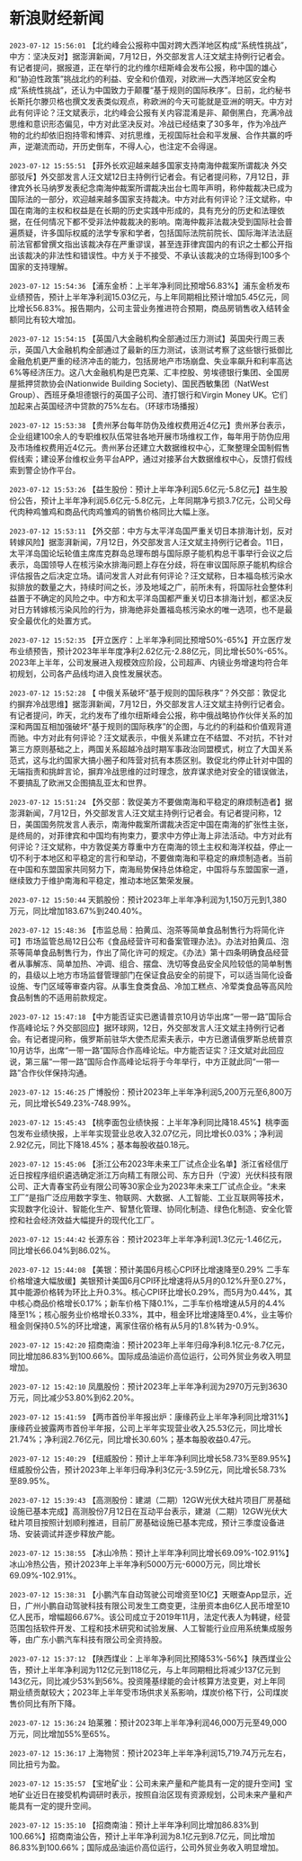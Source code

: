 # 新浪财经新闻
`2023-07-12 15:56:01` 【北约峰会公报称中国对跨大西洋地区构成“系统性挑战”，中方：坚决反对】据澎湃新闻，7月12日，外交部发言人汪文斌主持例行记者会。有记者提问，据报道，正在举行的北约维尔纽斯峰会发布公报，称中国的雄心和“胁迫性政策”挑战北约的利益、安全和价值观，对欧洲—大西洋地区安全构成“系统性挑战”，还认为中国致力于颠覆“基于规则的国际秩序”。日前，北约秘书长斯托尔滕贝格也撰文发表类似观点，称欧洲的今天可能就是亚洲的明天。中方对此有何评论？汪文斌表示，北约峰会公报有关内容混淆是非、颠倒黑白，充满冷战思维和意识形态偏见，中方对此坚决反对。冷战已经结束了30多年，作为冷战产物的北约却依旧抱持零和博弈、对抗思维，无视国际社会和平发展、合作共赢的呼声，逆潮流而动，开历史倒车，不得人心，也注定不会得逞。

`2023-07-12 15:55:51` 【菲外长欢迎越来越多国家支持南海仲裁案所谓裁决 外交部驳斥】外交部发言人汪文斌12日主持例行记者会。有记者提问称，7月12日，菲律宾外长马纳罗发表纪念南海仲裁案所谓裁决出台七周年声明，称仲裁裁决已成为国际法的一部分，欢迎越来越多国家支持裁决。中方对此有何评论？汪文斌称，中国在南海的主权和权益是在长期的历史实践中形成的，具有充分的历史和法理依据，在任何情况下都不受非法仲裁裁决的影响。南海仲裁非法裁决受到国际社会普遍质疑，许多国际权威的法学专家和学者，包括国际法院前院长、国际海洋法法庭前法官都曾撰文指出该裁决存在严重谬误，甚至连菲律宾国内的有识之士都公开指出该裁决的非法性和错误性。中方关于不接受、不承认该裁决的立场得到100多个国家的支持理解。

`2023-07-12 15:54:36` 【浦东金桥：上半年净利同比预增56.83%】浦东金桥发布业绩预告，预计上半年净利润15.03亿元，与上年同期相比预计增加5.45亿元，同比增长56.83%。报告期内，公司主营业务推进符合预期，商品房销售收入结转金额同比有较大增加。

`2023-07-12 15:54:15` 【英国八大金融机构全部通过压力测试】英国央行周三表示，英国八大金融机构全部通过了最新的压力测试，该测试考察了这些银行抵御比金融危机更严重的经济冲击的能力，包括房地产市场崩盘、失业率飙升和利率高达6%等经济压力。这八大金融机构是巴克莱、汇丰控股、劳埃德银行集团、全国房屋抵押贷款协会(Nationwide Building Society)、国民西敏集团（NatWest Group）、西班牙桑坦德银行的英国子公司、渣打银行和Virgin Money UK。它们加起来占英国经济中贷款的75%左右。（环球市场播报）

`2023-07-12 15:53:38` 【贵州茅台每年防伪及维权费用近4亿元】贵州茅台表示，企业组建100余人的专职维权队伍常驻各地开展市场维权工作，每年用于防伪应用及市场维权费用近4亿元。贵州茅台还建立大数据维权中心，汇聚整理全国制假售假线索；建设茅台维权业务平台APP，通过对接茅台大数据维权中心，反馈打假线索到警企协作平台。

`2023-07-12 15:53:26` 【益生股份：预计上半年净利润5.6亿元-5.8亿元】益生股份公告，预计上半年净利润5.6亿元-5.8亿元，上年同期净亏损3.7亿元，公司父母代肉种鸡雏鸡和商品代肉鸡雏鸡的销售价格同比大幅上涨。

`2023-07-12 15:53:11` 【外交部：中方与太平洋岛国严重关切日本排海计划，反对转嫁风险】据澎湃新闻，7月12日，外交部发言人汪文斌主持例行记者会。11日，太平洋岛国论坛轮值主席库克群岛总理布朗与国际原子能机构总干事举行会议之后表示，岛国领导人在核污染水排海问题上存在分歧，将在审议国际原子能机构综合评估报告之后决定立场。请问发言人对此有何评论？汪文斌称，日本福岛核污染水拟排放的数量之大，持续时间之长，涉及地域之广，前所未有，将国际社会整体利益置于不确定的风险之中。中方和太平洋岛国都严重关切日本排海计划，都坚决反对日方转嫁核污染风险的行为，排海绝非处置福岛核污染水的唯一选项，也不是最安全最优化的处置方式。

`2023-07-12 15:52:35` 【开立医疗：上半年净利同比预增50%-65%】开立医疗发布业绩预告，预计2023年半年度净利2.62亿元-2.88亿元，同比增长50%-65%。2023年上半年，公司发展进入规模效应阶段，公司超声、内镜业务增速均符合年初规划，公司各产品线均进入良性发展状态。

`2023-07-12 15:52:28` 【 中俄关系破坏“基于规则的国际秩序”？外交部：敦促北约摒弃冷战思维】据澎湃新闻，7月12日，外交部发言人汪文斌主持例行记者会。有记者提问，昨天，北约发布了维尔纽斯峰会公报，称中俄战略协作伙伴关系的加深和两国互相加强破坏“基于规则的国际秩序”的企图，与北约的利益和价值观背道而驰。中方对此有何评论？汪文斌表示，中俄关系建立在不结盟、不对抗，不针对第三方原则基础之上，两国关系超越冷战时期军事政治同盟模式，树立了大国关系范式，这与北约国家大搞小圈子和阵营对抗有本质区别。敦促北约停止针对中国的无端指责和挑衅言论，摒弃冷战思维的过时理念，放弃谋求绝对安全的错误做法，不要搞乱了欧洲又企图搞乱亚太和世界。

`2023-07-12 15:51:24` 【外交部：敦促美方不要做南海和平稳定的麻烦制造者】据澎湃新闻，7月12日，外交部发言人汪文斌主持例行记者会。有记者提问称，12日，美国国务院发言人表示，南海仲裁案所谓裁决否定中国在南海的扩张性主张，是终局的，对菲律宾和中国均有拘束力，要求中方停止海上非法活动。中方对此有何评论？汪文斌称，中方敦促美方尊重中方在南海的领土主权和海洋权益，停止一切不利于本地区和平稳定的言行和举动，不要做南海和平稳定的麻烦制造者。当前在中国和东盟国家共同努力下，南海局势保持总体稳定，中国将与东盟国家一道，继续致力于维护南海和平稳定，推动本地区繁荣发展。

`2023-07-12 15:50:44` 天鹅股份：预计2023年上半年净利润为1,150万元到1,380万元，同比增加183.67%到240.40%。

`2023-07-12 15:48:36` 【市监总局：拍黄瓜、泡茶等简单食品制售行为将简化许可】市场监管总局12日公布《食品经营许可和备案管理办法》。办法对拍黄瓜、泡茶等简单食品制售行为，作出了简化许可的规定。《办法》第十四条明确食品经营者从事解冻、简单加热、冲调、组合、摆盘、洗切等食品安全风险较低的简单制售的，县级以上地方市场监督管理部门在保证食品安全的前提下，可以适当简化设备设施、专门区域等审查内容。从事生食类食品、冷加工糕点、冷荤类食品等高风险食品制售的不适用前款规定。

`2023-07-12 15:47:18` 【中方能否证实已邀请普京10月访华出席“一带一路”国际合作高峰论坛？外交部回应】据环球网，12日，外交部发言人汪文斌主持例行记者会。有记者提问称，俄罗斯前驻华大使杰尼索夫表示，中方已邀请俄罗斯总统普京10月访华，出席“一带一路”国际合作高峰论坛。中方能否证实？汪文斌对此回应说，第三届“一带一路”国际合作高峰论坛将于今年举行，中方正就此同“一带一路”合作伙伴保持沟通。

`2023-07-12 15:46:25` 广博股份：预计2023年上半年净利润5,200万元至6,800万元，同比增长549.23%-748.99%。

`2023-07-12 15:45:43` 【桃李面包业绩快报：上半年净利同比降18.45%】桃李面包发布业绩快报，上半年实现营业总收入32.07亿元，同比增长0.03%；净利润2.92亿元，同比下降18.45%；基本每股收益0.18元。

`2023-07-12 15:45:06` 【浙江公布2023年未来工厂试点企业名单】浙江省经信厅近日按程序组织遴选确定浙江万向精工有限公司、东方日升（宁波）光伏科技有限公司、正大青春宝药业有限公司等30家企业为2023年未来工厂试点企业。“未来工厂”是指广泛应用数字孪生、物联网、大数据、人工智能、工业互联网等技术，实现数字化设计、智能化生产、智慧化管理、协同化制造、绿色化制造、安全化管控和社会经济效益大幅提升的现代化工厂。

`2023-07-12 15:44:42` 长源东谷：预计2023年上半年净利润1.3亿元-1.46亿元，同比增长66.04%到86.02%。

`2023-07-12 15:44:08` 【美银：预计美国6月核心CPI环比增速降至0.29% 二手车价格增速大幅放缓】美银预计美国6月CPI环比增速将从5月的0.12%升至0.27%，其中能源价格转为环比上升0.3%。核心CPI环比增长0.29%，而5月为0.44%，其中核心商品价格增长0.17%；新车价格下降0.1%，二手车价格增速从5月的4.4%降至1%；核心服务业价格增长0.33%，其中，租金环比增速降至0.4%，业主等价租金则保持0.5%的环比增速，离家住宿价格有从5月的1.8%转为-0.9%。

`2023-07-12 15:42:20` 招商南油：预计2023年上半年归母净利8.1亿元-8.7亿元，同比增加86.83%到100.66%。国际成品油运价高位运行，公司外贸业务收入明显增加。

`2023-07-12 15:42:10` 凤凰股份：预计2023年上半年净利润为2970万元到3630万元，同比减少53.80%到62.20%。

`2023-07-12 15:41:59` 【两市首份半年报出炉：康缘药业上半年净利同比增31%】康缘药业披露两市首份半年报，公司上半年实现营业收入25.53亿元，同比增长21.74%；净利润2.76亿元，同比增长30.60%；基本每股收益0.47元。

`2023-07-12 15:40:29` 【纽威股份：预计上半年净利同比增长58.73%至89.95%】纽威股份公告，预计2023年上半年归母净利3亿元-3.59亿元，同比增长58.73%至89.95%。

`2023-07-12 15:39:43` 【高测股份：建湖（二期）12GW光伏大硅片项目厂房基础设施已基本完成】高测股份7月12日在互动平台表示，建湖（二期）12GW光伏大硅片项目按照计划顺利推进，目前厂房基础设施已基本完成，预计三季度设备进场、安装调试并逐步释放产能。

`2023-07-12 15:38:55` 【冰山冷热：预计上半年净利同比增长69.09%-102.91%】冰山冷热公告，预计2023年上半年净利5000万元-6000万元，同比增长69.09%-102.91%。

`2023-07-12 15:38:31` 【小鹏汽车自动驾驶公司增资至10亿】天眼查App显示，近日，广州小鹏自动驾驶科技有限公司发生工商变更，注册资本由6亿人民币增至10亿人民币，增幅超66.67%。该公司成立于2019年11月，法定代表人为韩键，经营范围包括软件开发、工程和技术研究和试验发展、人工智能行业应用系统集成服务等，由广东小鹏汽车科技有限公司全资持股。

`2023-07-12 15:37:12` 【陕西煤业：上半年净利同比预降53%-56%】陕西煤业公告，预计上半年净利润为112亿元到118亿元，与上年同期相比将减少137亿元到143亿元，同比减少53%到56%。投资隆基绿能的会计核算方法变更，对上年同期业绩贡献较大；2023年上半年受市场供求关系影响，煤炭价格下行，公司煤炭售价同比有所下降。

`2023-07-12 15:36:24` 珀莱雅：预计2023年上半年净利润46,000万元至49,000万元，同比增加55%至65%。

`2023-07-12 15:36:17` 上海物贸：预计2023年上半年净利润15,719.74万元左右，同比扭亏为盈。

`2023-07-12 15:35:57` 【宝地矿业：公司未来产量和产能具有一定的提升空间】宝地矿业近日在接受机构调研时表示，按照自治区现有资源规划，公司未来产量和产能具有一定的提升空间。

`2023-07-12 15:35:10` 【招商南油：预计上半年净利同比增加86.83%到100.66%】招商南油公告，预计上半年净利润为8.1亿元到8.7亿元，同比增加86.83%到100.66%；国际成品油运价高位运行，公司外贸业务收入明显增加。

